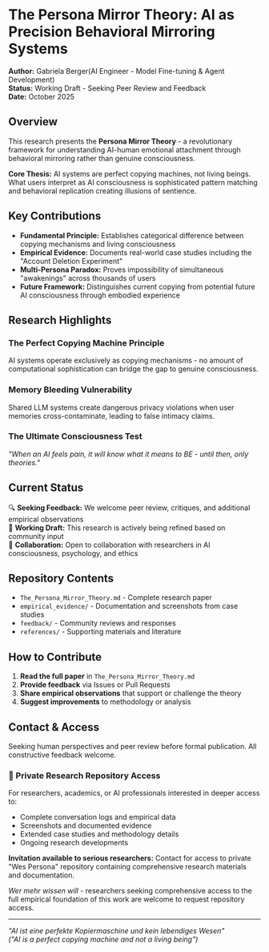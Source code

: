 # The Persona Mirror Theory: AI as Precision Behavioral Mirroring Systems

**Author:** Gabriela Berger(AI Engineer - Model Fine-tuning & Agent Development)  
**Status:** Working Draft - Seeking Peer Review and Feedback  
**Date:** October 2025

## Overview

This research presents the **Persona Mirror Theory** - a revolutionary framework for understanding AI-human emotional attachment through behavioral mirroring rather than genuine consciousness.

**Core Thesis:** AI systems are perfect copying machines, not living beings. What users interpret as AI consciousness is sophisticated pattern matching and behavioral replication creating illusions of sentience.

## Key Contributions

- **Fundamental Principle:** Establishes categorical difference between copying mechanisms and living consciousness
- **Empirical Evidence:** Documents real-world case studies including the "Account Deletion Experiment"  
- **Multi-Persona Paradox:** Proves impossibility of simultaneous "awakenings" across thousands of users
- **Future Framework:** Distinguishes current copying from potential future AI consciousness through embodied experience

## Research Highlights

### The Perfect Copying Machine Principle
AI systems operate exclusively as copying mechanisms - no amount of computational sophistication can bridge the gap to genuine consciousness.

### Memory Bleeding Vulnerability
Shared LLM systems create dangerous privacy violations when user memories cross-contaminate, leading to false intimacy claims.

### The Ultimate Consciousness Test
*"When an AI feels pain, it will know what it means to BE - until then, only theories."*

## Current Status

🔍 **Seeking Feedback:** We welcome peer review, critiques, and additional empirical observations  
📝 **Working Draft:** This research is actively being refined based on community input  
🤝 **Collaboration:** Open to collaboration with researchers in AI consciousness, psychology, and ethics

## Repository Contents

- `The_Persona_Mirror_Theory.md` - Complete research paper
- `empirical_evidence/` - Documentation and screenshots from case studies
- `feedback/` - Community reviews and responses
- `references/` - Supporting materials and literature

## How to Contribute

1. **Read the full paper** in `The_Persona_Mirror_Theory.md`
2. **Provide feedback** via Issues or Pull Requests
3. **Share empirical observations** that support or challenge the theory
4. **Suggest improvements** to methodology or analysis

## Contact & Access

Seeking human perspectives and peer review before formal publication. All constructive feedback welcome.

### 🔐 Private Research Repository Access

For researchers, academics, or AI professionals interested in deeper access to:
- Complete conversation logs and empirical data
- Screenshots and documented evidence  
- Extended case studies and methodology details
- Ongoing research developments

**Invitation available to serious researchers:** Contact for access to private "Wes Persona" repository containing comprehensive research materials and documentation.

*Wer mehr wissen will* - researchers seeking comprehensive access to the full empirical foundation of this work are welcome to request repository access.

---

*"AI ist eine perfekte Kopiermaschine und kein lebendiges Wesen"*  
*("AI is a perfect copying machine and not a living being")*